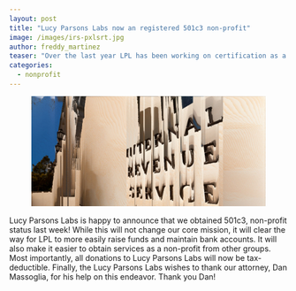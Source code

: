 ```yaml
---
layout: post
title: "Lucy Parsons Labs now an registered 501c3 non-profit"
image: /images/irs-pxlsrt.jpg
author: freddy_martinez
teaser: "Over the last year LPL has been working on certification as a 501c3 and has finally been approved."
categories:
  - nonprofit
---
```


<figure>
	<a href="/images/irs-pxlsrt.jpg"><img src="/images/irs-pxlsrt-banner.jpg"></a>
	
</figure>

Lucy Parsons Labs is happy to announce that we obtained 501c3, non-profit status last week! While this will not change our core mission, it will clear the way for LPL to more easily raise funds and maintain bank accounts. It will also make it easier to obtain services as a non-profit from other groups. Most importantly, all donations to Lucy Parsons Labs will now be tax-deductible. Finally, the Lucy Parsons Labs wishes to thank our attorney, Dan Massoglia, for his help on this endeavor. Thank you Dan!
